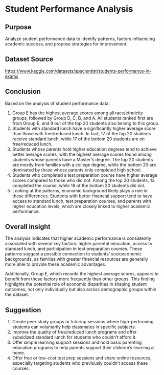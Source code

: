 # Student Performance Analysis

## Purpose
Analyze student performance data to identify patterns, factors influencing academic success, and propose strategies for improvement.

## Dataset Source
https://www.kaggle.com/datasets/spscientist/students-performance-in-exams

## Conclusion
Based on the analysis of student performance data:
1. Group E has the highest average scores among all race/ethnicity groups, followed by Group D, C, B, and A. All students ranked first are from Group E, and 9 out of the top 20 students also belong to this group.
2. Students with standard lunch have a significantly higher average score than those with free/reduced lunch. In fact, 17 of the top 20 students receive standard lunch, while 17 of the bottom 20 students are on free/reduced lunch.
3. Students whose parents hold higher education degrees tend to achieve better average scores, with the highest average scores found among students whose parents have a Master's degree. The top 20 students are mostly from families with a college degree, while the bottom 20 are dominated by those whose parents only completed high school.
4. Students who completed a test preparation course have higher average scores compared to those who did not. Among the top 20 students, 13 completed the course, while 18 of the bottom 20 students did not.
5. Looking at the patterns, economic background likely plays a role in these differences. Students with better financial support tend to have access to standard lunch, test preparation courses, and parents with higher education levels, which are closely linked to higher academic performance.

## Overall insight
The analysis indicates that higher academic performance is consistently associated with several key factors: higher parental education, access to standard lunch, and participation in test preparation courses. These patterns suggest a possible connection to students’ socioeconomic backgrounds, as families with greater financial resources are generally more able to provide these academic advantages.

Additionally, Group E, which records the highest average scores, appears to benefit from these factors more frequently than other groups. This finding highlights the potential role of economic disparities in shaping student outcomes, not only individually but also across demographic groups within the dataset.

## Suggestion
1. Create peer study groups or tutoring sessions where high-performing students can voluntarily help classmates in specific subjects.
2. Improve the quality of free/reduced lunch programs and offer subsidized standard lunch for students who couldn’t afford it.
3. Offer simple learning support sessions and hold basic parenting education programs to help parents support their children’s learning at home.
4. Offer free or low-cost test prep sessions and share online resources, especially targeting students who previously couldn’t access these courses.
